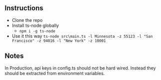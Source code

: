 ## Instructions

- Clone the repo
- Install ts-node globally
  - `npm i -g ts-node`
- Use it this way `ts-node src\main.ts -l Minnesota -z 55123 -l "San Francisco" -z 94016 -l "New York" -z 10001`

## Notes

In Production, api keys in config.ts should not be hard wired. Instead they should be extracted from environment variables.
